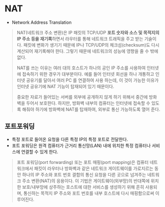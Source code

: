 # NAT

* Network Address Translation

> NAT(네트워크 주소 변환)은 IP 패킷의 TCP/UDP **포트 숫자와 소스 및 목적지의 IP 주소 등을 재기록**하면서 라우터를 통해 네트워크 트래픽을 주고 받는 기술이다. 패킷에 변화가 생기기 때문에 IP나 TCP/UDP의 체크섬(checksum)도 다시 계산되어 재기록해야 한다. 그렇기 때문에 네트워크의 성능에 영향을 줄 수 밖에 없다.
>
> NAT를 쓰는 이유는 여러 대의 호스트가 하나의 공인 IP 주소를 사용하여 인터넷에 접속하기 위한 경우가 대부분이다. 예를 들어 인터넷 회선을 하나 개통하고 인터넷 공유기를 달아서 여러 PC 를 연결하여 사용 하는데, 이 것이 가능한 이유가 인터넷 공유기에 NAT 기능이 탑재되어 있기 때문이다.
>
> 중요한 자료가 들어있는 서버를 외부에 공개하지 않게 하기 위해서 중간에 방화벽을 두어서 보호한다. 하지만, 방화벽 내부의 컴퓨터는 인터넷에 접속할 수 있도록 해줘야 하기에 방화벽에 NAT를 탑재하여, 외부로 통신 가능하도록 열어 준다.
>



## 포트포워딩

* 특정 포트로 들어온 요청을 다른 특정 IP의 특정 포트로 전달한다.
* 포트 포워딩은 원격 컴퓨터가 근거리 통신망(LAN) 내에 위치한 특정 컴퓨터나 서비스에 연결할 수 있게 한다.

> 포트 포워딩(port forwarding) 또는 포트 매핑(port mapping)은 컴퓨터 네트워크에서 패킷이 라우터나 방화벽과 같은 네트워크 게이트웨이를 가로지르는 동안 하나의 IP 주소와 포트 번호 결합의 통신 요청을 다른 곳으로 넘겨주는 네트워크 주소 변환(NAT)의 응용이다. 이 기법은 게이트웨이(외부망)의 반대쪽에 위치한 보호/내부망에 상주하는 호스트에 대한 서비스를 생성하기 위해 흔히 사용되며, 통신하는 목적지 IP 주소와 포트 번호를 내부 호스트에 다시 매핑함으로써 이루어진다.